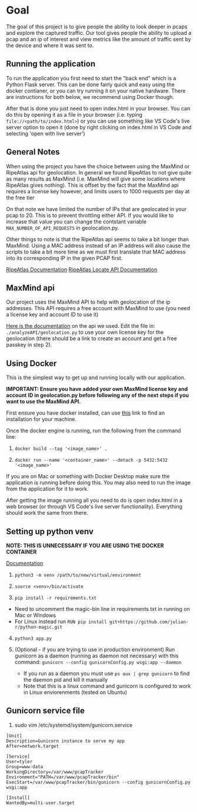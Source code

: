 # Goal
The goal of this project is to give people the ability to look deeper in pcaps and explore the captured traffic. Our tool gives people the ability to upload a pcap and an ip of interest and view metrics like the amount of traffic sent by the device and where it was sent to.

## Running the application
To run the application you first need to start the "back end" which is a Python Flask server. This can be done fairly quick and easy using the docker contianer, or you can try running it on your native hardware. There are instructions for both below, we recommend using Docker though.

After that is done you just need to open index.html in your browser. You can do this by opening it as a file in your browser (i.e. typing `file://<path/to/index.html>`) or you can use something like VS Code's live server option to open it (done by right clicking on index.html in VS Code and selecting 'open with live server')

## General Notes
When using the project you have the choice between using the MaxMind or RipeAtlas api for geolocation. In general we found RipeAtlas to not give quite as many results as MaxMind (i.e. MaxMind will give some locations where RipeAtlas gives nothing). This is offset by the fact that the MaxMind api requires a license key however, and limits users to 1000 requests per day at the free tier

On that note we have limited the number of IPs that are geolocated in your pcap to 20. This is to prevent throttling either API. If you would like to increase that value you can change the contstant variable `MAX_NUMBER_OF_API_REQUESTS` in geolocation.py.

Other things to note is that the RipeAtlas api seems to take a bit longer than MaxMind. Using a MAC address instead of an IP address will also cause the scripts to take a bit more time as we must first translate that MAC address into its corresponding IP in the given PCAP first.

[RipeAtlas Documentation](https://ipmap.ripe.net/)
[RipeAtlas Locate API Documentation](https://ipmap.ripe.net/docs/02.api-reference/#locate)

## MaxMind api
Our project uses the MaxMind API to help with geolocation of the ip addresses. This API requires a free account with MaxMind to use (you need a license key and account ID to use it)

[Here is the documentation](https://dev.maxmind.com/geoip/geolocate-an-ip/web-services/) on the api we used. Edit the file in: `./analyzeAPI/geolocation.py` to use your own license key for the geolocation (there should be a link to create an account and get a free passkey in step 2).

## Using Docker
This is the simplest way to get up and running locally with our application. 

**IMPORTANT: Ensure you have added your own MaxMind license key and account ID in geolocation.py before following any of the next steps if you want to use the MaxMind API.**

First ensure you have docker installed, can use [this](https://docs.docker.com/engine/install/) link to find an installation for your machine.

Once the docker engine is running, run the following from the command line:

1. `docker build --tag '<image_name>' .`

2. `docker run --name '<container_name>' --detach -p 5432:5432 '<image_name>'`

If you are on Mac or something with Docker Desktop make sure the application is running before doing this. You may also need to run the image from the application for it to work.

After getting the image running all you need to do is open index.html in a web browser (or through VS Code's live server functionality). Everything should work the same from there.

## Setting up python venv
**NOTE: THIS IS UNNECESSARY IF YOU ARE USING THE DOCKER CONTAINER**

[Documentation](https://docs.python.org/3/library/venv.html)
1. `python3 -m venv /path/to/new/virtual/environment`

2. `source <venv>/bin/activate`

3. `pip install -r requirements.txt`
  - Need to uncomment the magic-bin line in requirements.txt in running on Mac or Windows
  - For Linux instead run `RUN pip install git+https://github.com/julian-r/python-magic.git`

4. `python3 app.py`

5. (Optional - if you are trying to use in production environment) Run gunicorn as a daemon (running as daemon not necessary) with this command: `gunicorn --config gunicornConfig.py wsgi:app --daemon`
    * If you run as a daemon you must use `ps aux | grep gunicorn` to find the daemon pid and kill it manually
    - Note that this is a linux command and gunicorn is configured to work in Linux enviorenments (tested on Ubuntu)

## Gunicorn service file

1. sudo vim /etc/systemd/system/gunicorn.service

```
[Unit]
Description=Gunicorn instance to serve my app
After=network.target

[Service]
User=tyler
Group=www-data
WorkingDirectory=/var/www/pcapTracker
Environment="PATH=/var/www/pcapTracker/bin"
ExecStart=/var/www/pcapTracker/bin/gunicorn --config gunicornConfig.py wsgi:app

[Install]
WantedBy=multi-user.target
```
